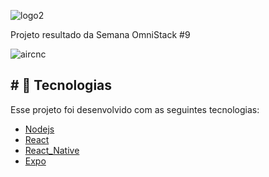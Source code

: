 ![logo2](https://user-images.githubusercontent.com/55728068/74047256-cf57db00-49ae-11ea-8b78-179b5369f461.png)

Projeto resultado da Semana OmniStack #9

![aircnc](https://user-images.githubusercontent.com/55728068/74037695-94997700-499d-11ea-8de4-b03459671f18.png)

<h2># 🚀 Tecnologias</h2>

<p>Esse projeto foi desenvolvido com as seguintes tecnologias:</>
<ul>
<li> <a href="https://nodejs.org/en/" class="anchor"  target="_blank">Nodejs</a></li>
<li><a href="https://reactjs.org/" target="_blank">React</a></li>
<li><a href="https://facebook.github.io/c/" target="_blank">React_Native</a></li>
<li><a href="https://expo.io/" target="_blank">Expo</a><l/i>
</ul>
